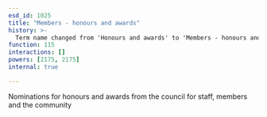 ```yaml
---
esd_id: 1025
title: "Members - honours and awards"
history: >-
  Term name changed from 'Honours and awards' to 'Members - honours and awards' in version 3.00.
function: 115
interactions: []
powers: [2175, 2175]
internal: true

---
```


Nominations for honours and awards from the council for staff, members and the community

